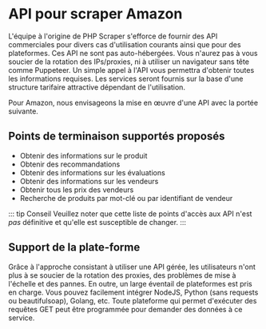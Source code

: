 # API pour scraper Amazon

L'équipe à l'origine de PHP Scraper s'efforce de fournir des API commerciales pour divers cas d'utilisation courants ainsi que pour des plateformes. Ces API ne sont pas auto-hébergées. Vous n'aurez pas à vous soucier de la rotation des IPs/proxies, ni à utiliser un navigateur sans tête comme Puppeteer. Un simple appel à l'API vous permettra d'obtenir toutes les informations requises. Les services seront fournis sur la base d'une structure tarifaire attractive dépendant de l'utilisation.

Pour Amazon, nous envisageons la mise en œuvre d'une API avec la portée suivante.

## Points de terminaison supportés proposés

- Obtenir des informations sur le produit
- Obtenir des recommandations
- Obtenir des informations sur les évaluations
- Obtenir des informations sur les vendeurs
- Obtenir tous les prix des vendeurs
- Recherche de produits par mot-clé ou par identifiant de vendeur

::: tip Conseil
Veuillez noter que cette liste de points d'accès aux API n'est *pas* définitive et qu'elle est susceptible de changer.
:::

## Support de la plate-forme

Grâce à l'approche consistant à utiliser une API gérée, les utilisateurs n'ont plus à se soucier de la rotation des proxies, des problèmes de mise à l'échelle et des pannes. En outre, un large éventail de plateformes est pris en charge. Vous pouvez facilement intégrer NodeJS, Python (sans requests ou beautifulsoap), Golang, etc. Toute plateforme qui permet d'exécuter des requêtes GET peut être programmée pour demander des données à ce service.
